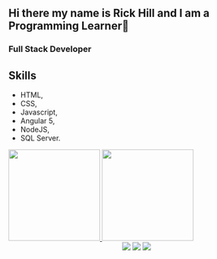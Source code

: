 ## Hi there my name is Rick Hill and I am a Programming Learner👋
### Full Stack Developer

## Skills
* HTML,
* CSS,
* Javascript,
* Angular 5,
* NodeJS,
* SQL Server.

 <a href="https://github.com/Bendelack">
 <img height="180em" src="https://github-readme-stats.vercel.app/api?username=Bendelack&show_icons=true&theme=dracula&include_all_commits=true&count_private=true"/>
 <img height="180em" src="https://github-readme-stats.vercel.app/api/top-langs/?username=Bendelack&layout=compact&langs_count=7&theme=dracula"/>

  <div align="center">
    <a href="https://www.instagram.com/_rickhill/" target="_blank"><img src="https://img.shields.io/badge/-Instagram-%23E4405F?style=for-the-badge&logo=instagram&logoColor=white" target="_blank"></a>
    <a href = "mailto:rickk1010@gmail.com"><img src="https://img.shields.io/badge/-Gmail-%23333?style=for-the-badge&logo=gmail&logoColor=white" target="_blank"></a>
    <a href="https://www.linkedin.com/in/rick-hill-9aba8721b/" target="_blank"><img src="https://img.shields.io/badge/-LinkedIn-%230077B5?style=for-the-badge&logo=linkedin&logoColor=white" target="_blank"></a> 
   
 
 </div>
